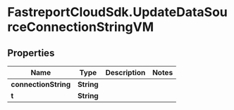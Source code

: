 # FastreportCloudSdk.UpdateDataSourceConnectionStringVM

## Properties

Name | Type | Description | Notes
------------ | ------------- | ------------- | -------------
**connectionString** | **String** |  | 
**t** | **String** |  | 


